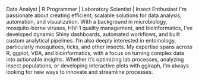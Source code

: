Data Analyst | R Programmer | Laboratory Scientist | Insect Enthusiast
I'm passionate about creating efficient, scalable solutions for data analysis, automation, and visualization. With a background in microbiology, mosquito-borne viruses, HIV-1 quality management, and bioinformatics, I’ve developed dynamic Shiny dashboards, automated workflows, and built custom analytical pipelines. I’m also deeply interested in entomology, particularly mosquitoes, ticks, and other insects. My expertise spans across R, ggplot, VBA, and bioinformatics, with a focus on turning complex data into actionable insights. Whether it’s optimizing lab processes, analyzing insect populations, or developing interactive plots with ggiraph, I’m always looking for new ways to innovate and streamline processes.

<!--
**colebaril/colebaril** is a ✨ _special_ ✨ repository because its `README.md` (this file) appears on your GitHub profile.

Here are some ideas to get you started:

- 🔭 I’m currently working on ...
- 🌱 I’m currently learning ...
- 👯 I’m looking to collaborate on ...
- 🤔 I’m looking for help with ...
- 💬 Ask me about ...
- 📫 How to reach me: ...
- 😄 Pronouns: ...
- ⚡ Fun fact: ...
-->

